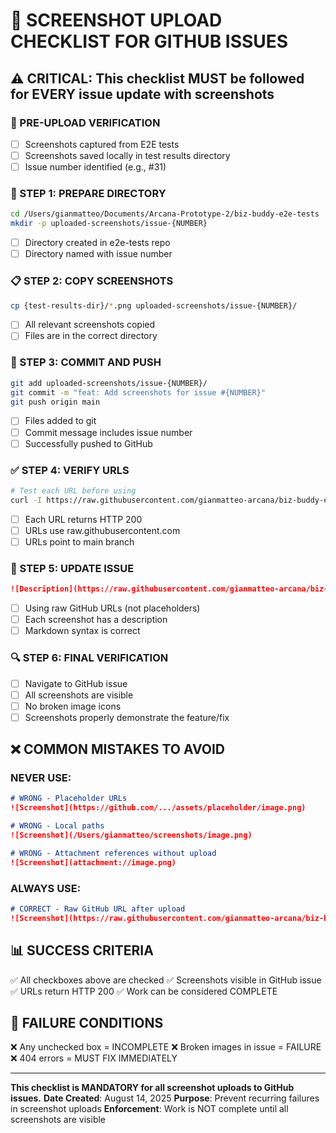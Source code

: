 # 📸 SCREENSHOT UPLOAD CHECKLIST FOR GITHUB ISSUES

## ⚠️ CRITICAL: This checklist MUST be followed for EVERY issue update with screenshots

### 🔴 PRE-UPLOAD VERIFICATION
- [ ] Screenshots captured from E2E tests
- [ ] Screenshots saved locally in test results directory
- [ ] Issue number identified (e.g., #31)

### 📁 STEP 1: PREPARE DIRECTORY
```bash
cd /Users/gianmatteo/Documents/Arcana-Prototype-2/biz-buddy-e2e-tests
mkdir -p uploaded-screenshots/issue-{NUMBER}
```
- [ ] Directory created in e2e-tests repo
- [ ] Directory named with issue number

### 📋 STEP 2: COPY SCREENSHOTS
```bash
cp {test-results-dir}/*.png uploaded-screenshots/issue-{NUMBER}/
```
- [ ] All relevant screenshots copied
- [ ] Files are in the correct directory

### 🚀 STEP 3: COMMIT AND PUSH
```bash
git add uploaded-screenshots/issue-{NUMBER}/
git commit -m "feat: Add screenshots for issue #{NUMBER}"
git push origin main
```
- [ ] Files added to git
- [ ] Commit message includes issue number
- [ ] Successfully pushed to GitHub

### ✅ STEP 4: VERIFY URLS
```bash
# Test each URL before using
curl -I https://raw.githubusercontent.com/gianmatteo-arcana/biz-buddy-e2e-tests/main/uploaded-screenshots/issue-{NUMBER}/{filename}.png
```
- [ ] Each URL returns HTTP 200
- [ ] URLs use raw.githubusercontent.com
- [ ] URLs point to main branch

### 📝 STEP 5: UPDATE ISSUE
```markdown
![Description](https://raw.githubusercontent.com/gianmatteo-arcana/biz-buddy-e2e-tests/main/uploaded-screenshots/issue-{NUMBER}/{filename}.png)
```
- [ ] Using raw GitHub URLs (not placeholders)
- [ ] Each screenshot has a description
- [ ] Markdown syntax is correct

### 🔍 STEP 6: FINAL VERIFICATION
- [ ] Navigate to GitHub issue
- [ ] All screenshots are visible
- [ ] No broken image icons
- [ ] Screenshots properly demonstrate the feature/fix

## ❌ COMMON MISTAKES TO AVOID

### NEVER USE:
```markdown
# WRONG - Placeholder URLs
![Screenshot](https://github.com/.../assets/placeholder/image.png)

# WRONG - Local paths
![Screenshot](/Users/gianmatteo/screenshots/image.png)

# WRONG - Attachment references without upload
![Screenshot](attachment://image.png)
```

### ALWAYS USE:
```markdown
# CORRECT - Raw GitHub URL after upload
![Screenshot](https://raw.githubusercontent.com/gianmatteo-arcana/biz-buddy-e2e-tests/main/uploaded-screenshots/issue-31/screenshot.png)
```

## 📊 SUCCESS CRITERIA
✅ All checkboxes above are checked
✅ Screenshots visible in GitHub issue
✅ URLs return HTTP 200
✅ Work can be considered COMPLETE

## 🚨 FAILURE CONDITIONS
❌ Any unchecked box = INCOMPLETE
❌ Broken images in issue = FAILURE
❌ 404 errors = MUST FIX IMMEDIATELY

---

**This checklist is MANDATORY for all screenshot uploads to GitHub issues.**
**Date Created**: August 14, 2025
**Purpose**: Prevent recurring failures in screenshot uploads
**Enforcement**: Work is NOT complete until all screenshots are visible
